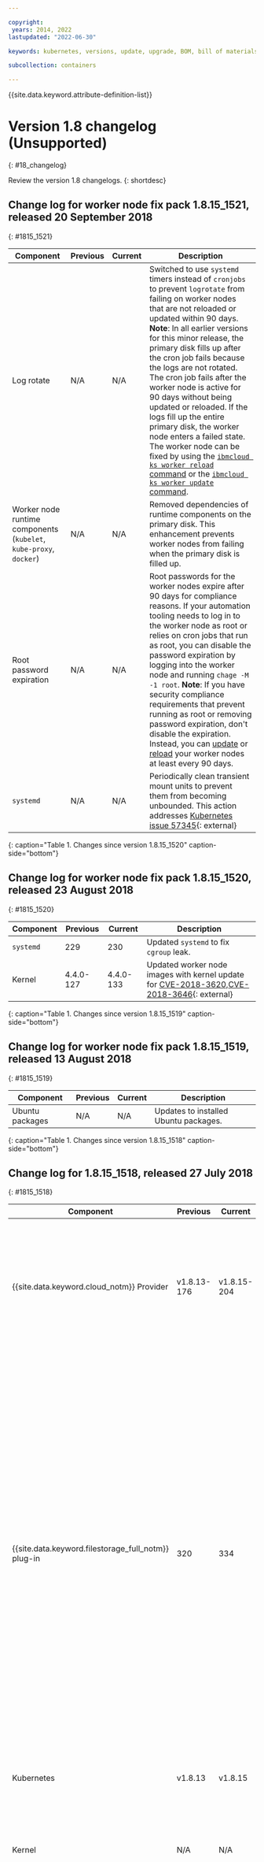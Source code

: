 ```yaml
---

copyright:
 years: 2014, 2022
lastupdated: "2022-06-30"

keywords: kubernetes, versions, update, upgrade, BOM, bill of materials, versions, patch

subcollection: containers

---
```


{{site.data.keyword.attribute-definition-list}}


# Version 1.8 changelog (Unsupported)
{: #18_changelog}

Review the version 1.8 changelogs.
{: shortdesc}

## Change log for worker node fix pack 1.8.15_1521, released 20 September 2018
{: #1815_1521}

| Component | Previous | Current | Description |
| -------------- | -------------- | -------------- | ------------- |
| Log rotate | N/A | N/A | Switched to use `systemd` timers instead of `cronjobs` to prevent `logrotate` from failing on worker nodes that are not reloaded or updated within 90 days. **Note**: In all earlier versions for this minor release, the primary disk fills up after the cron job fails because the logs are not rotated. The cron job fails after the worker node is active for 90 days without being updated or reloaded. If the logs fill up the entire primary disk, the worker node enters a failed state. The worker node can be fixed by using the [`ibmcloud ks worker reload` command](/docs/containers?topic=containers-kubernetes-service-cli#cs_worker_reload) or the [`ibmcloud ks worker update` command](/docs/containers?topic=containers-kubernetes-service-cli#cs_worker_update). |
| Worker node runtime components (`kubelet`, `kube-proxy`, `docker`) | N/A | N/A | Removed dependencies of runtime components on the primary disk. This enhancement prevents worker nodes from failing when the primary disk is filled up. |
| Root password expiration | N/A | N/A | Root passwords for the worker nodes expire after 90 days for compliance reasons. If your automation tooling needs to log in to the worker node as root or relies on cron jobs that run as root, you can disable the password expiration by logging into the worker node and running `chage -M -1 root`. **Note**: If you have security compliance requirements that prevent running as root or removing password expiration, don't disable the expiration. Instead, you can [update](/docs/containers?topic=containers-kubernetes-service-cli#cs_worker_update) or [reload](/docs/containers?topic=containers-kubernetes-service-cli#cs_worker_reload) your worker nodes at least every 90 days. |
| `systemd` | N/A | N/A | Periodically clean transient mount units to prevent them from becoming unbounded. This action addresses [Kubernetes issue 57345](https://github.com/kubernetes/kubernetes/issues/57345){: external} |
{: caption="Table 1. Changes since version 1.8.15_1520" caption-side="bottom"}


## Change log for worker node fix pack 1.8.15_1520, released 23 August 2018
{: #1815_1520}

| Component | Previous | Current | Description |
| -------------- | -------------- | -------------- | ------------- |
| `systemd` | 229 | 230 | Updated `systemd` to fix `cgroup` leak. |
| Kernel | 4.4.0-127 | 4.4.0-133 | Updated worker node images with kernel update for  [CVE-2018-3620,CVE-2018-3646](https://ubuntu.com/security/notices/USN-3741-1){: external} |
{: caption="Table 1. Changes since version 1.8.15_1519" caption-side="bottom"}


## Change log for worker node fix pack 1.8.15_1519, released 13 August 2018
{: #1815_1519}

| Component | Previous | Current | Description |
| -------------- | -------------- | -------------- | ------------- |
| Ubuntu packages | N/A | N/A | Updates to installed Ubuntu packages. |
{: caption="Table 1. Changes since version 1.8.15_1518" caption-side="bottom"}


## Change log for 1.8.15_1518, released 27 July 2018
{: #1815_1518}

| Component | Previous | Current | Description |
| -------------- | -------------- | -------------- | ------------- |
| {{site.data.keyword.cloud_notm}} Provider | v1.8.13-176 | v1.8.15-204 | Updated to support Kubernetes 1.8.15 release. In addition, LoadBalancer service `create failure` events now include any portable subnet errors. |
| {{site.data.keyword.filestorage_full_notm}} plug-in | 320 | 334 | Increased the timeout for persistent volume creation from 15 to 30 minutes. Changed the default billing type to `hourly`. Added mount options to the pre-defined storage classes. In the NFS file storage instance in your IBM Cloud infrastructure account, changed the **Notes** field to JSON format and added the Kubernetes namespace that the PV is deployed to. To support multizone clusters, added zone and region labels to persistent volumes. |
| Kubernetes | v1.8.13 | v1.8.15 | See the Kubernetes [release notes](https://github.com/kubernetes/kubernetes/releases/tag/v1.8.15){: external} |
| Kernel | N/A | N/A | Minor improvements to worker node network settings for high performance networking workloads. |
| OpenVPN client | N/A | N/A | The OpenVPN client `vpn` deployment that runs in the `kube-system` namespace is now managed by the Kubernetes `addon-manager`. |
{: caption="Table 1. Changes since version 1.8.13_1516" caption-side="bottom"}


## Change log for worker node fix pack 1.8.13_1516, released 3 July 2018
{: #1813_1516}

| Component | Previous | Current | Description |
| -------------- | -------------- | -------------- | ------------- |
| Kernel | N/A | N/A | Optimized `sysctl` for high performance networking workloads. |
{: caption="Table 1. Changes since version 1.8.13_1515" caption-side="bottom"}


## Change log for worker node fix pack 1.8.13_1515, released 21 June 2018
{: #1813_1515}

| Component | Previous | Current | Description |
| -------------- | -------------- | -------------- | ------------- |
| Docker | N/A | N/A | For non-encrypted flavors, the secondary disk is cleaned by getting a fresh file system when you reload or update the worker node. |
{: caption="Table 1. Changes since version 1.8.13_1514" caption-side="bottom"}


## Changelog 1.8.13_1514, released 19 June 2018
{: #1813_1514}

| Component | Previous | Current | Description |
| -------------- | -------------- | -------------- | ------------- |
| Kubernetes | v1.8.11 | v1.8.13 | See the [Kubernetes release notes](https://github.com/kubernetes/kubernetes/releases/tag/v1.8.13]{: external} |
| Kubernetes Configuration | N/A | N/A | Added `PodSecurityPolicy` to the `--admission-control` option for the cluster's Kubernetes API server and configured the cluster to support pod security policies. For more information, see [Configuring pod security policies](/docs/containers?topic=containers-psp). |
| {{site.data.keyword.cloud_notm}} Provider | v1.8.11-126 | v1.8.13-176 | Updated to support Kubernetes 1.8.13 release. |
| OpenVPN client | N/A | N/A | Added `livenessProbe` to the OpenVPN client `vpn` deployment that runs in the `kube-system` namespace. |
{: caption="Table 1. Changes since version 1.8.11_1512" caption-side="bottom"}


## Change log for worker node fix pack 1.8.11_1512, released 11 June 2018
{: #1811_1512}

| Component | Previous | Current | Description |
| -------------- | -------------- | -------------- | ------------- |
| Kernel update | 4.4.0-116 | 4.4.0-127 | New worker node images with kernel update for [CVE-2018-3639](http://cve.mitre.org/cgi-bin/cvename.cgi?name=CVE-2018-3639){: external} |
{: caption="Table 1. Changes since version 1.8.11_1511" caption-side="bottom"}


## Change log for worker node fix pack 1.8.11_1511, released 18 May 2018
{: #1811_1511}

| Component | Previous | Current | Description |
| -------------- | -------------- | -------------- | ------------- |
| Kubelet | N/A | N/A | Fix to address a bug that occurred if you used the block storage plug-in. |
{: caption="Table 1. Changes since version 1.8.11_1510" caption-side="bottom"}


## Change log for worker node fix pack 1.8.11_1510, released 16 May 2018
{: #1811_1510}

| Component | Previous | Current | Description |
| -------------- | -------------- | -------------- | ------------- |
| Kubelet | N/A | N/A | The data that you store in the `kubelet` root directory is now saved on the larger, secondary disk of your worker node machine. |
{: caption="Table 1. Changes since version 1.8.11_1509" caption-side="bottom"}


## Change log for 1.8.11_1509, released 19 April 2018
{: #1811_1509}

| Component | Previous | Current | Description |
| -------------- | -------------- | -------------- | ------------- |
| Kubernetes | v1.8.8 | v1.8.11 | See the [Kubernetes release notes](https://github.com/kubernetes/kubernetes/releases/tag/v1.8.11]{: external}. This release addresses  [CVE-2017-1002101](https://cve.mitre.org/cgi-bin/cvename.cgi?name=CVE-2017-1002101){: external}[ and [CVE-2017-1002102](https://cve.mitre.org/cgi-bin/cvename.cgi?name=CVE-2017-1002102){: external}[ vulnerabilities.  \n Now `secret`, `configMap`, `downwardAPI`, and projected volumes are mounted as read-only. Previously, apps could write data to these volumes, but the system could automatically revert the data. If your apps rely on the previous insecure behavior, modify them accordingly. |
| Pause container image | 3.0 | 3.1 | Removes inherited orphaned zombie processes. |
| {{site.data.keyword.cloud_notm}} Provider | v1.8.8-86 | v1.8.11-126 | `NodePort` and `LoadBalancer` services now support [preserving the client source IP](/docs/containers?topic=containers-loadbalancer#lb_source_ip) by setting `service.spec.externalTrafficPolicy` to `Local`. |
| General | N/A | N/A | Fix [edge node](/docs/containers?topic=containers-edge#edge) toleration setup for older clusters. |
{: caption="Table 1. Changes since version 1.8.8_1507" caption-side="bottom"}
